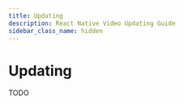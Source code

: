 ```yaml
---
title: Updating
description: React Native Video Updating Guide
sidebar_class_name: hidden
---
```


# Updating

TODO